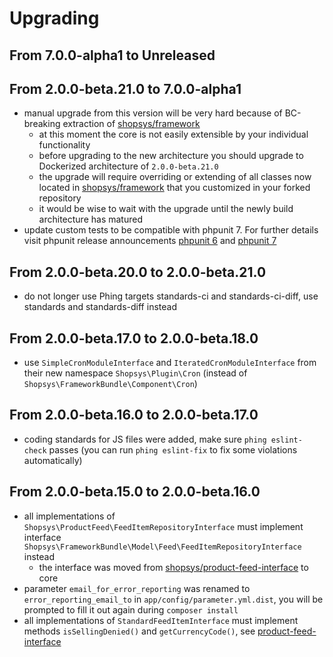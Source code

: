 # Upgrading

## From 7.0.0-alpha1 to Unreleased

## From 2.0.0-beta.21.0 to 7.0.0-alpha1
- manual upgrade from this version will be very hard because of BC-breaking extraction of [shopsys/framework](https://github.com/shopsys/framework)
    - at this moment the core is not easily extensible by your individual functionality
    - before upgrading to the new architecture you should upgrade to Dockerized architecture of `2.0.0-beta.21.0`
    - the upgrade will require overriding or extending of all classes now located in
    [shopsys/framework](https://github.com/shopsys/framework) that you customized in your forked repository
    - it would be wise to wait with the upgrade until the newly build architecture has matured
- update custom tests to be compatible with phpunit 7. For further details visit phpunit release announcements [phpunit 6](https://phpunit.de/announcements/phpunit-6.html) and [phpunit 7](https://phpunit.de/announcements/phpunit-7.html)

## From 2.0.0-beta.20.0 to 2.0.0-beta.21.0
- do not longer use Phing targets standards-ci and standards-ci-diff, use standards and standards-diff instead

## From 2.0.0-beta.17.0 to 2.0.0-beta.18.0
- use `SimpleCronModuleInterface` and `IteratedCronModuleInterface` from their new namespace `Shopsys\Plugin\Cron` (instead of `Shopsys\FrameworkBundle\Component\Cron`)

## From 2.0.0-beta.16.0 to 2.0.0-beta.17.0
- coding standards for JS files were added, make sure `phing eslint-check` passes
(you can run `phing eslint-fix` to fix some violations automatically)

## From 2.0.0-beta.15.0 to 2.0.0-beta.16.0
- all implementations of `Shopsys\ProductFeed\FeedItemRepositoryInterface` must implement interface `Shopsys\FrameworkBundle\Model\Feed\FeedItemRepositoryInterface` instead
    - the interface was moved from [shopsys/product-feed-interface](https://github.com/shopsys/product-feed-interface/) to core
- parameter `email_for_error_reporting` was renamed to `error_reporting_email_to` in `app/config/parameter.yml.dist`,
you will be prompted to fill it out again during `composer install`
- all implementations of `StandardFeedItemInterface` must implement methods `isSellingDenied()` and `getCurrencyCode()`, see [product-feed-interface](https://github.com/shopsys/product-feed-interface/blob/master/UPGRADE.md#from-030-to-040)
